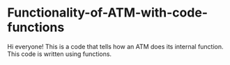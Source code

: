 # Functionality-of-ATM-with-code-functions

Hi everyone! This is a code that tells how an ATM does its internal function. This code is written using functions.
